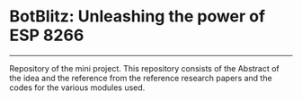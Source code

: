 # BotBlitz: Unleashing the power of ESP 8266
----
 Repository of the mini project. This repository consists of the Abstract of the idea and the reference from the reference research papers and the codes for the various modules used.